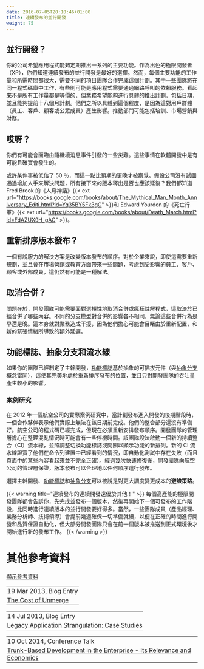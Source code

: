 ```yaml
---
date: 2016-07-05T20:10:46+01:00
title: 連續發布的並行開發
weight: 75
---
```


<!--
## Concurrent Development?

Your company wants a stream of major functionality to arrive in the application you are pushing live at a regular 
cadence. Because you are good Extreme Programmers, you know that consecutive development of consecutive releases
is best. However, the effort and length of time needed to complete each major piece of functionality is
large enough to require different project teams cooperating towards that plan. Some of those teams will be within
the same codebase. Some may be dependent services that the application will invoke over the wire. Not everything 
is equal effort it seems, yet the business wants a specific rollout, including dates and can plan that even eighteen 
months ahead. They are very specific because there is an impact on the user community (staff, clients, customers or 
members of the public). Driving departments may include training, marketing, finance.
-->

## 並行開發？

你的公司希望應用程式能夠定期推出一系列的主要功能。作為出色的極限開發者（XP），你們知道連續發布的並行開發是最好的選擇。然而，每個主要功能的工作量和所需時間都很大，需要不同的項目團隊合作完成這個計劃。其中一些團隊將在同一程式碼庫中工作，有些則可能是應用程式需要通過網路呼叫的依賴服務。看起來不是所有工作量都是等價的，但業務希望能夠進行具體的推出計劃，包括日期，並且能夠提前十八個月計劃。他們之所以具體到這個程度，是因為這對用戶群體（員工、客戶、顧客或公眾成員）產生影響。推動部門可能包括培訓、市場營銷與財務。

<!--
## Oops?

What you have got is the perfect setup for disaster born from the random bad news events. Things that can and do 
happen in software development. 

Or perhaps one thing was underestimated by 50% and that is realized later rather than sooner. 
Should all of the following releases slip too, assuming the company did not attempt to throw bodies at it in an attempt 
to solve it? We all know of Fred Brook's Mythical Man-Month{{< ext url="https://books.google.com/books/about/The_Mythical_Man_Month_Anniversary_Editi.html?id=Yq35BY5Fk3gC" >}}
and Edward Yourdon's Death March{{< ext url="https://books.google.com/books/about/Death_March.html?id=FdAZUX9H_gAC" >}}.
-->

## 哎呀？

你們有可能會面臨由隨機壞消息事件引發的一些災難。這些事情在軟體開發中是有可能且確實會發生的。

或許某件事被低估了 50 ％，而這一點比預期的更晚才被察覺。假設公司沒有試圖通過增加人手來解決問題，所有接下來的版本釋出是否也應該延後？我們都知道 Fred Brook 的《人月神話》{{< ext url="https://books.google.com/books/about/The_Mythical_Man_Month_Anniversary_Editi.html?id=Yq35BY5Fk3gC" >}}和 Edward Yourdon 的《死亡行軍》{{< ext url="https://books.google.com/books/about/Death_March.html?id=FdAZUX9H_gAC" >}}。

<!--
## Reorder Releases?

One compelling answer is to change the order of releases. To the business, that could be a relief even if it requires
re-planning and problems around marketing/education given the impacted staff, clients, customers or members of the 
public.
-->

## 重新排序版本發布？

一個有說服力的解決方案是改變版本發布的順序。對於企業來說，即使這需要重新規劃，並且會在市場營銷或教育方面帶來一些問題，考慮到受影響的員工、客戶、顧客或外部成員，這仍然有可能是一種解法。

<!--
## Un-merge?

The trouble is that the development teams might have to face a selective un-merge or commenting-out frenzy to support that, depending on
what had merged already. Different branching models have different merge impacts and are either early or late in terms
of keenness for the act of merging. That in itself is disruptive to the business, as they fear and probably witness 
additional delays because of the retooling and new-found nerves.
-->

## 取消合併？

問題在於，開發團隊可能需要面對選擇性地取消合併或瘋狂註解程式，這取決於已經合併了哪些內容。不同的分支模型對合併的影響各不相同，無論這些合併行為是早還是晚。這本身就對業務造成干擾，因為他們擔心可能會目睹由於重新配置，和新的緊張情緒所導致的額外延遲。

<!--
## Flags, abstractions, and pipelines

If your team has institutionalized Trunk-Based Development, [Feature Flags](/feature-flags/) pluggable components based
on abstractions (not a world apart from [Branch by Abstraction](/branch-by-abstraction/)), it is in a perfect position 
to reorder releases, and only have a small impact on the throughput of the development team. 
-->

## 功能標誌、抽象分支和流水線

如果你的團隊已經制定了主幹開發，[功能標誌](/feature-flags/)基於抽象的可插拔元件（與[抽象分支](/branch-by-abstraction/)概念雷同），這使其完美地處於重新排序發布的位置，並且只對開發團隊的吞吐量產生較小的影響。

<!--
### Case study

In a real-life case study for an airline in 2012, late in development for the planned release a partner said that they could 
not, in fact, meet that date. Their side of the integration was not going to be ready. The airline was code complete but now had to 
reorder releases. The development team's management feared some downtime while the mess was sorted out. The team in question
was able to spin up a new CI pipeline, with the flags/toggles flipped to show the new permutation of features. 
The new CI pipeline confirmed what they had already seen on the command-line build, that there were failures in the 
automated tests (and something in a page did not quite look right anyway). A couple of quick fixes later, and the development 
team assured the airline's management that the releases could reasonably happen in any order.

Choosing Trunk-Based Development, [Feature Flags](/feature-flags/) and [Branch by Abstraction](/branch-by-abstraction/) 
could be said to be a **hedging strategy** against the costs of larger scheduling changes.

{{< warning title="Consecutive development of consecutive releases is by far superior!" >}}
Every high throughput Extreme Programming team will tell you that finishing and shipping a release before starting work
as a team on the next releasable slice of work is much better than attempting to do concurrent development of 
consecutive releases.  Sure, some teammates (PM, BA, tech leads) are looking a couple of weeks ahead to make sure that
everything is ready for development and QA automation on a just in time basis but the majority of the dev team will 
only pick up new release work as the previous one has been pushed into production.
{{< /warning >}} 
-->

### 案例研究

在 2012 年一個航空公司的實際案例研究中，當計劃發布進入開發的後期階段時，一個合作夥伴表示他們實際上無法在該日期前完成。他們的整合部分還沒有準備好。航空公司的程式碼已經完成，但現在必須重新安排發布順序。開發團隊的管理層擔心在整理混亂情況時可能會有一些停機時間。該團隊設法啟動一個新的持續整合（CI）流水線，並照調整切換功能標誌或開關以顯示功能的新排列。新的 CI 流水線證實了他們在命令列建置中已經看到的情況，即自動化測試中存在失敗（而且頁面中的某些內容看起來並不完全正確）。經過幾次快速修復後，開發團隊向航空公司的管理層保證，版本發布可以合理地以任何順序進行發布。

選擇主幹開發、[功能標誌](/feature-flags/)和[抽象分支](/branch-by-abstraction/)可以被說是對更大調度變更成本的**避險策略**。

{{< warning title="連續發布的連續開發遠優於其他！" >}}
每個高產能的極限開發團隊都會告訴你，先完成並發布一個版本，然後再開始下一個可發布的工作階段，比同時進行連續版本的並行開發要好得多。當然，一些團隊成員（產品經理、業務分析師、技術領導）會提前幾週確保一切準備就續，以便在正確的時間進行開發和品質保證自動化，但大部分開發團隊只會在前一個版本被推送到正式環境後才開始進行新的發布工作。
{{< /warning >}}


<!--
# References elsewhere

<a id="showHideRefs" href="javascript:toggleRefs();">show references</a>
-->

# 其他參考資料

<a id="showHideRefs" href="javascript:toggleRefs();">顯示參考資料</a>

<div>
    <table style="border: 0; box-shadow: none">
        <tr>
            <td style="padding: 2px" valign="top">19 Mar 2013, Blog Entry</td>
        </tr>
        <tr>
            <td style="border-top: 0px; padding: 2px" valign="top"><a href="http://paulhammant.com/2013/03/19/cost-of-unmerge/">The Cost of Unmerge</a></td>
        </tr>
    </table>
    <table style="border: 0; box-shadow: none">
        <tr>
            <td style="padding: 2px" valign="top">14 Jul 2013, Blog Entry</td>
        </tr>
        <tr>
            <td style="border-top: 0px; padding: 2px" valign="top"><a href="http://paulhammant.com/2013/07/14/legacy-application-strangulation-case-studies/">Legacy Application Strangulation: Case Studies</a></td>
        </tr>
    </table>
    <table style="border: 0; box-shadow: none">
        <tr>
            <td style="padding: 2px" valign="top">10 Oct 2014, Conference Talk</td>
        </tr>
        <tr>
            <td style="border-top: 0px; padding: 2px" valign="top"><a href="https://www.perforce.com/resources/trunk-based-development-enterprise">Trunk-Based Development in the Enterprise - Its Relevance and Economics</a></td>
        </tr>
    </table>
</div>



